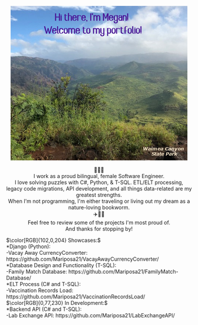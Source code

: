 <p align="center">
  <img src="Images/WaimeaCanyonStatePark.jpg?raw=true" alt="Portfolio"/>
</p>


<p align="center"> 
🦋🌴🦋 <br> 
I work as a proud bilingual, female Software Engineer. <br> 
I love solving puzzles with C#, Python, & T-SQL. ETL/ELT processing, legacy code migrations, API development, and all things data-related are my greatest strengths. <br>
When I'm not programming, I'm either traveling or living out my dream as a nature-loving bookworm. <br>
✈️🌊📖
<br>
Feel free to review some of the projects I'm most proud of. <br>
And thanks for stopping by! <br>
</p>
<p align="left"> 
  $\color[RGB]{102,0,204} Showcases:$ <br>
  *Django (Python): <br>
    -Vacay Away CurrencyConverter: https://github.com/Mariposa21/VacayAwayCurrencyConverter/ <br>
  *Database Design and Functionality (T-SQL): <br> 
    -Family Match Database: https://github.com/Mariposa21/FamilyMatch-Database/ <br>
  *ELT Process (C# and T-SQL): <br>
    -Vaccination Records Load: https://github.com/Mariposa21/VaccinationRecordsLoad/ <br>
  $\color[RGB]{0,77,230} In Development:$ <br>
  *Backend API (C# and T-SQL): <br>
    -Lab Exchange API: https://github.com/Mariposa21/LabExchangeAPI/ <br>
</p>
